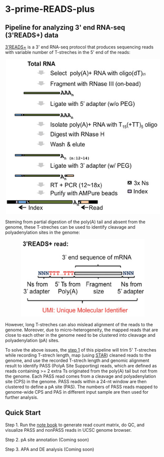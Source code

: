 # 3-prime-READS-plus
## Pipeline for analyzing 3' end RNA-seq (3'READS+) data 

[3'READS+](https://www.ncbi.nlm.nih.gov/pmc/articles/PMC5029459/) is a 3' end RNA-seq protocol that produces sequencing reads with variable number of T-streches in the 5' end of the reads:

<p align="center">
  <img src="images/flowchart.jpg" width="500" height="500">
</p>

Steming from partial digestion of the poly(A) tail and absent from the genome, these T-streches can be used to identify cleavage and polyadenylation sites in the genome:

<p align="center">
  <img src="images/read.jpg" width="400" height="250" class="center">
</p>

However, long T-streches can also mislead alignment of the reads to the genome. Moreover, due to micro-heterogeneity, the mapped reads that are close to each other in the genome need to be clustered into cleavage and polyadenylation (pA) sites.

To solve the above issues, the [step 1](https://github.com/DinghaiZ/3-prime-READS-plus/blob/master/3%60READS%2B%20Step-1.ipynb) of this pipeline will trim 5' T-streches while recording T-strech length, map (using [STAR](https://github.com/alexdobin/STAR)) cleaned reads to the genome, and use the recorded T-strech length and genomic alignment result to identify PASS (PolyA Site Supporting) reads, which are defined as reads containing >= 2 extra Ts originated from the poly(A) tail but not from the genome. Each PASS read comes from a cleavage and polyadenylation site (CPS) in the genome. PASS reads within a 24-nt window are then clustered to define a pA site (PAS). The numbers of PASS reads mapped to genome-wide CPS and PAS in different input sample are then used for further analysis. 


## Quick Start
Step 1. Run the [note book](https://github.com/DinghaiZ/3-prime-READS-plus/blob/master/3%60READS%2B%20Step-1.ipynb) to generate read count matrix, do QC, and visualize PASS and nonPASS reads in UCSC genome browser. 

Step 2. pA site annotation (Coming soon)

Step 3. APA and DE analysis (Coming soon)

